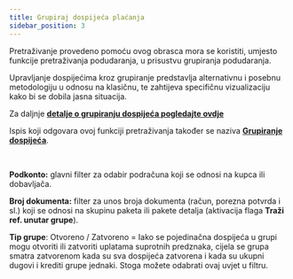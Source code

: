 ```yaml
---
title: Grupiraj dospijeća plaćanja
sidebar_position: 3
---
```


Pretraživanje provedeno pomoću ovog obrasca mora se koristiti, umjesto funkcije pretraživanja podudaranja, u prisustvu grupiranja podudaranja.

Upravljanje dospijećima kroz grupiranje predstavlja alternativnu i posebnu metodologiju u odnosu na klasičnu, te zahtijeva specifičnu vizualizaciju kako bi se dobila jasna situacija.

Za daljnje  **[detalje o grupiranju dospijeća pogledajte ovdje](/docs/finance-area/ledger-records/records/ledger-record)**

Ispis koji odgovara ovoj funkciji pretraživanja također se naziva **[Grupiranje dospijeća](/docs/finance-area/maturity-values/reports/maturity-value-grouping)**.

 

**Podkonto:** glavni filter za odabir podračuna koji se odnosi na kupca ili dobavljača.

**Broj dokumenta:** filter za unos broja dokumenta (račun, porezna potvrda i sl.) koji se odnosi na skupinu paketa ili pakete detalja (aktivacija flaga **Traži ref. unutar grupe**).

**Tip grupe**: Otvoreno / Zatvoreno = Iako se pojedinačna dospijeća u grupi mogu otvoriti ili zatvoriti uplatama suprotnih predznaka, cijela se grupa smatra zatvorenom kada su sva dospijeća zatvorena i kada su ukupni dugovi i krediti grupe jednaki. Stoga možete odabrati ovaj uvjet u filtru.






